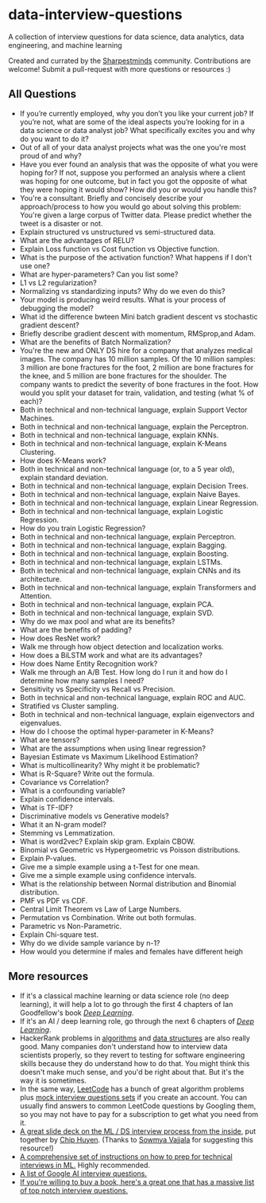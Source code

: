 # data-interview-questions
A collection of interview questions for data science, data analytics, data engineering, and machine learning

Created and currated by the [Sharpestminds](https://www.sharpestminds.com) community. Contributions are welcome! Submit a pull-request with more questions or resources :)



## All Questions
- If you’re currently employed, why you don’t you like your current job? If you’re not, what are some of the ideal aspects you’re looking for in a data science or data analyst job? What specifically excites you and why do you want to do it?
- Out of all of your data analyst projects what was the one you're most proud of and why?
- Have you ever found an analysis that was the opposite of what you were hoping for? If not, suppose you performed an analysis where a client was hoping for one outcome, but in fact you got the opposite of what they were hoping it would show? How did you or would you handle this?
- You're a consultant. Briefly and concisely describe your approach/process to how you would go about solving this problem: You're given a large corpus of Twitter data. Please predict whether the tweet is a disaster or not.
- Explain structured vs unstructured vs semi-structured data.
- What are the advantages of RELU?
- Explain Loss function vs Cost function vs Objective function.
- What is the purpose of the activation function? What happens if I don't use one?
- What are hyper-parameters? Can you list some?
- L1 vs L2 regularization?
- Normalizing vs standardizing inputs? Why do we even do this?
- Your model is producing weird results. What is your process of debugging the model?
- What id the difference bwteen Mini batch gradient descent vs stochastic gradient descent?
- Briefly describe gradient descent with momentum, RMSprop,and Adam.
- What are the benefits of Batch Normalization?
- You're the new and ONLY DS hire for a company that analyzes medical images. The company has 10 million samples. Of the 10 million samples: 3 million are bone fractures for the foot, 2 million are bone fractures for the knee, and 5 million are bone fractures for the shoulder. The company wants to predict the severity of bone fractures in the foot. How would you split your dataset for train, validation, and testing (what % of each)?
- Both in technical and non-technical language, explain Support Vector Machines.
- Both in technical and non-technical language, explain the Perceptron.
- Both in technical and non-technical language, explain KNNs.
- Both in technical and non-technical language, explain K-Means Clustering.
- How does K-Means work?
- Both in technical and non-technical language (or, to a 5 year old), explain standard deviation.
- Both in technical and non-technical language, explain Decision Trees.
- Both in technical and non-technical language, explain Naive Bayes.
- Both in technical and non-technical language, explain Linear Regression.
- Both in technical and non-technical language, explain Logistic Regression.
- How do you train Logistic Regression?
- Both in technical and non-technical language, explain Perceptron.
- Both in technical and non-technical language, explain Bagging.
- Both in technical and non-technical language, explain Boosting.
- Both in technical and non-technical language, explain LSTMs.
- Both in technical and non-technical language, explain CNNs and its architecture.
- Both in technical and non-technical language, explain Transformers and Attention.
- Both in technical and non-technical language, explain PCA.
- Both in technical and non-technical language, explain SVD.
- Why do we max pool and what are its benefits?
- What are the benefits of padding?
- How does ResNet work?
- Walk me through how object detection and localization works.
- How does a BiLSTM work and what are its advantages?
- How does Name Entity Recognition work?
- Walk me through an A/B Test. How long do I run it and how do I determine how many samples I need?
- Sensitivity vs Specificity vs Recall vs Precision.
- Both in technical and non-technical language, explain ROC and AUC.
- Stratified vs Cluster sampling.
- Both in technical and non-technical language, explain eigenvectors and eigenvalues.
- How do I choose the optimal hyper-parameter in K-Means?
- What are tensors?
- What are the assumptions when using linear regression?
- Bayesian Estimate vs Maximum Likelihood Estimation?
- What is multicollinearity? Why might it be problematic?
- What is R-Square? Write out the formula.
- Covariance vs Correlation?
- What is a confounding variable?
- Explain confidence intervals.
- What is TF-IDF?
- Discriminative models vs Generative models?
- What it an N-gram model?
- Stemming vs Lemmatization.
- What is word2vec? Explain skip gram. Explain CBOW.
- Binomial vs Geometric vs Hypergeometric vs Poisson distributions.
- Explain P-values.
- Give me a simple example using a t-Test for one mean.
- Give me a simple example using confidence intervals.
- What is the relationship between Normal distribution and Binomial distribution.
- PMF vs PDF vs CDF.
- Central Limit Theorem vs Law of Large Numbers.
- Permutation vs Combination. Write out both formulas.
- Parametric vs Non-Parametric.
- Explain Chi-square test.
- Why do we divide sample variance by n-1?
- How would you determine if males and females have different heigh

## More resources

- If it's a classical machine learning or data science role (no deep learning), it will help a lot to go through the first 4 chapters of Ian Goodfellow's book [_Deep Learning_](http://www.deeplearningbook.org).
- If it's an AI / deep learning role, go through the next 6 chapters of [_Deep Learning_](http://www.deeplearningbook.org).
- HackerRank problems in [algorithms](https://www.hackerrank.com/domains/algorithms) and [data structures](https://www.hackerrank.com/domains/data-structures) are also really good. Many companies don't understand how to interview data scientists properly, so they revert to testing for software engineering skills because they do understand how to do that. You might think this doesn't make much sense, and you'd be right about that. But it's the way it is sometimes.
- In the same way, [LeetCode](https://leetcode.com/problemset/all/) has a bunch of great algorithm problems plus [mock interview questions sets](https://leetcode.com/interview/) if you create an account. You can usually find answers to common LeetCode questions by Googling them, so you may not have to pay for a subscription to get what you need from it.
- [A great slide deck on the ML / DS interview process from the inside](https://docs.google.com/presentation/d/1MX2V6fTp71j1aztvY5HLYM44iLG4HYMrYd4Dxn6Cxnw/edit#slide=id.g2f3b97889d_0_0), put together by [Chip Huyen](https://github.com/chiphuyen). (Thanks to [Sowmya Vajjala](https://app.sharpestminds.com/u/H6bvZrK8W7fnzJCtd) for suggesting this resource!)
- [A comprehensive set of instructions on how to prep for technical interviews in ML.](https://github.com/ShuaiW/data-science-question-answer) Highly recommended.
- [A list of Google AI interview questions.](https://medium.com/acing-ai/google-ai-interview-questions-acing-the-ai-interview-1791ad7dc3ae)
- [If you're willing to buy a book, here's a great one that has a massive list of top notch interview questions.](https://www.amazon.com/Heard-Data-Science-Interviews-Interview/dp/1727287320)
